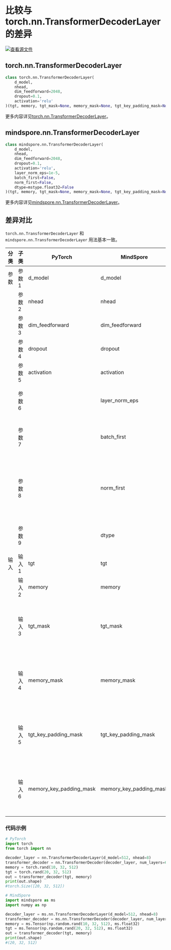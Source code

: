 # 比较与torch.nn.TransformerDecoderLayer的差异

[![查看源文件](https://mindspore-website.obs.cn-north-4.myhuaweicloud.com/website-images/r2.3/resource/_static/logo_source.svg)](https://gitee.com/mindspore/docs/blob/r2.3/docs/mindspore/source_zh_cn/note/api_mapping/pytorch_diff/TransformerDecoderLayer.md)

## torch.nn.TransformerDecoderLayer

```python
class torch.nn.TransformerDecoderLayer(
    d_model,
    nhead,
    dim_feedforward=2048,
    dropout=0.1,
    activation='relu'
)(tgt, memory, tgt_mask=None, memory_mask=None, tgt_key_padding_mask=None, memory_key_padding_mask=None)
```

更多内容详见[torch.nn.TransformerDecoderLayer](https://pytorch.org/docs/1.8.1/generated/torch.nn.TransformerDecoderLayer.html)。

## mindspore.nn.TransformerDecoderLayer

```python
class mindspore.nn.TransformerDecoderLayer(
    d_model,
    nhead,
    dim_feedforward=2048,
    dropout=0.1,
    activation='relu',
    layer_norm_eps=1e-5,
    batch_first=False,
    norm_first=False,
    dtype=mstype.float32=False
)(tgt, memory, tgt_mask=None, memory_mask=None, tgt_key_padding_mask=None, memory_key_padding_mask=None)
```

更多内容详见[mindspore.nn.TransformerDecoderLayer](https://mindspore.cn/docs/zh-CN/r2.3/api_python/nn/mindspore.nn.TransformerDecoderLayer.html)。

## 差异对比

`torch.nn.TransformerDecoderLayer` 和 `mindspore.nn.TransformerDecoderLayer` 用法基本一致。

| 分类  | 子类  | PyTorch                  | MindSpore     | 差异                                                 |
| ---- |-----  |------------------------- |-------------  |----------------------------------------------------|
| 参数  | 参数1 | d_model            | d_model | 功能一致                                               |
|      | 参数2 | nhead               | nhead    | 功能一致                                        |
|      | 参数3 | dim_feedforward               | dim_feedforward          | 功能一致           |
|      | 参数4 | dropout               | dropout          | 功能一致           |
|      | 参数5 | activation               | activation          | 功能一致           |
|      | 参数6 |                | layer_norm_eps          | MindSpore可配置LayerNorm层的eps值, PyTorch没有此功能 |
|      | 参数7 |                | batch_first          | MindSpore可配置第一维是否输出batch维度, PyTorch没有此功能 |
|      | 参数8 |                | norm_first          | MindSpore可配置LayerNorm层是否位于Multiheadttention层和FeedForward之间或之后, PyTorch没有此功能 |
|      | 参数9 |                     | dtype          | MindSpore可配置网络参数的dtype， PyTorch没有此功能。 |
| 输入  | 输入1 | tgt            | tgt | 功能一致                                               |
|      | 输入2 | memory           | memory | 功能一致                                               |
|      | 输入3 | tgt_mask      | tgt_mask | MindSpore中dtype可设置为float或Bool Tensor，PyTorch中dtype可设置为float、byte或Bool Tensor |
|      | 输入4 | memory_mask            | memory_mask | MindSpore中dtype可设置为float或Bool Tensor，PyTorch中dtype可设置为float、byte或Bool Tensor |
|      | 输入5 | tgt_key_padding_mask           | tgt_key_padding_mask | MindSpore中dtype可设置为float或Bool Tensor，PyTorch中dtype可设置为byte或Bool Tensor |
|      | 输入6 | memory_key_padding_mask      | memory_key_padding_mask | MindSpore中dtype可设置为float或Bool Tensor，PyTorch中dtype可设置为byte或Bool Tensor |

### 代码示例

```python
# PyTorch
import torch
from torch import nn

decoder_layer = nn.TransformerDecoderLayer(d_model=512, nhead=8)
transformer_decoder = nn.TransformerDecoder(decoder_layer, num_layers=6)
memory = torch.rand(10, 32, 512)
tgt = torch.rand(20, 32, 512)
out = transformer_decoder(tgt, memory)
print(out.shape)
#torch.Size([20, 32, 512])

# MindSpore
import mindspore as ms
import numpy as np

decoder_layer = ms.nn.TransformerDecoderLayer(d_model=512, nhead=8)
transformer_decoder = ms.nn.TransformerDecoder(decoder_layer, num_layers=6)
memory = ms.Tensor(np.random.rand(10, 32, 512), ms.float32)
tgt = ms.Tensor(np.random.rand(20, 32, 512), ms.float32)
out = transformer_decoder(tgt, memory)
print(out.shape)
#(20, 32, 512)
```